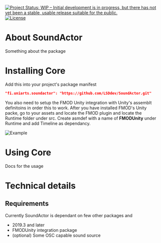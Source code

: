 [![Project Status: WIP – Initial development is in progress, but there has not yet been a stable, usable release suitable for the public.](https://www.repostatus.org/badges/latest/wip.svg)](https://www.repostatus.org/#wip)
[![License](http://img.shields.io/:license-mit-blue.svg?style=flat-square)](http://badges.mit-license.org)

# About SoundActor

Something about the package

# Installing Core

Add this into your project's package manifest 

```` json
"fi.uniarts.soundactor": "https://github.com/LSDdev/SoundActor.git"
````

You also need to setup the FMOD Unity integration with Unity's assemblt definitoins in order this to work. After you have installed FMOD's Unity packe, go to your assets and locate the FMOD plugin and locate the Runtime folder under src. Create asmdef with a name of **FMODUnity** under Runtime and add Timeline as dependancy.

![Example](https://media.giphy.com/media/43bsre4ylQirSsXUmf/giphy.gif)

# Using Core

Docs for the usage

# Technical details
## Requirements

Currently SoundActor is dependant on few other packages and

* 2019.3 and later
* FMODUnity integration package
* (optional) Some OSC capable sound source 

